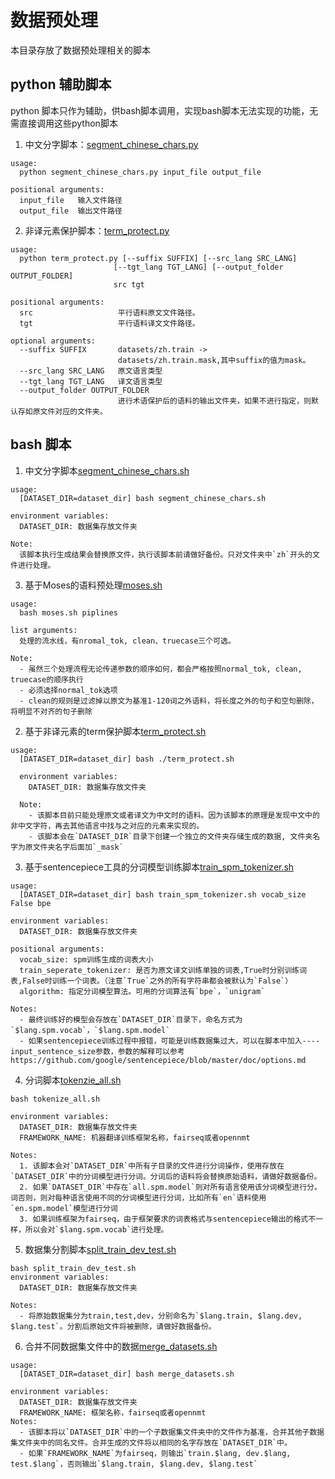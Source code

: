 # 数据预处理
本目录存放了数据预处理相关的脚本

## python 辅助脚本
python 脚本只作为辅助，供bash脚本调用，实现bash脚本无法实现的功能，无需直接调用这些python脚本

1. 中文分字脚本：[segment_chinese_chars.py](./python/segment_chinese_chars.py)
```
usage:
  python segment_chinese_chars.py input_file output_file

positional arguments:
  input_file   输入文件路径
  output_file  输出文件路径
```

2. 非译元素保护脚本：[term_protect.py](./python/term_protect.py)
```
usage:
  python term_protect.py [--suffix SUFFIX] [--src_lang SRC_LANG]
                       [--tgt_lang TGT_LANG] [--output_folder OUTPUT_FOLDER]
                       src tgt

positional arguments:
  src                   平行语料原文文件路径。
  tgt                   平行语料译文文件路径。

optional arguments:
  --suffix SUFFIX       datasets/zh.train ->
                        datasets/zh.train.mask,其中suffix的值为mask。
  --src_lang SRC_LANG   原文语言类型
  --tgt_lang TGT_LANG   译文语言类型
  --output_folder OUTPUT_FOLDER
                        进行术语保护后的语料的输出文件夹，如果不进行指定，则默认存如原文件对应的文件夹。
```

## bash 脚本
1. 中文分字脚本[segment_chinese_chars.sh](./segment_chinese_chars.sh) 
```
usage:
  [DATASET_DIR=dataset_dir] bash segment_chinese_chars.sh

environment variables:
  DATASET_DIR: 数据集存放文件夹

Note:
  该脚本执行生成结果会替换原文件，执行该脚本前请做好备份。只对文件夹中`zh`开头的文件进行处理。
```

3. 基于Moses的语料预处理[moses.sh](./moses.sh)
```
usage:
  bash moses.sh piplines

list arguments:
  处理的流水线，有nromal_tok, clean、truecase三个可选。

Note:
  - 虽然三个处理流程无论传递参数的顺序如何，都会严格按照normal_tok, clean, truecase的顺序执行
  - 必须选择normal_tok选项
  - clean的规则是过滤掉以原文为基准1-120词之外语料，将长度之外的句子和空句删除，将明显不对齐的句子删除
```

2. 基于非译元素的term保护脚本[term_protect.sh](./term_protect.sh)
```
usage:
  [DATASET_DIR=dataset_dir] bash ./term_protect.sh

  environment variables:
    DATASET_DIR: 数据集存放文件夹

  Note:
    - 该脚本目前只能处理原文或者译文为中文时的语料。因为该脚本的原理是发现中文中的非中文字符，再去其他语言中找与之对应的元素来实现的。
    - 该脚本会在`DATASET_DIR`目录下创建一个独立的文件夹存储生成的数据, 文件夹名字为原文件夹名字后面加`_mask`
```


3. 基于sentencepiece工具的分词模型训练脚本[train_spm_tokenizer.sh](./train_spm_tokenizer.sh)
```
usage:
  [DATASET_DIR=dataset_dir] bash train_spm_tokenizer.sh vocab_size False bpe

environment variables:
  DATASET_DIR: 数据集存放文件夹

positional arguments:
  vocab_size: spm训练生成的词表大小
  train_seperate_tokenizer: 是否为原文译文训练单独的词表,True时分别训练词表,False时训练一个词表。（注意`True`之外的所有字符串都会被默认为`False`）
  algorithm: 指定分词模型算法。可用的分词算法有`bpe`，`unigram`

Notes:
  - 最终训练好的模型会存放在`DATASET_DIR`目录下，命名方式为`$lang.spm.vocab`，`$lang.spm.model`
  - 如果sentencepiece训练过程中报错，可能是训练数据集过大，可以在脚本中加入----input_sentence_size参数，参数的解释可以参考https://github.com/google/sentencepiece/blob/master/doc/options.md
```

4. 分词脚本[tokenzie_all.sh](./tokenize_all.sh)
```
bash tokenize_all.sh

environment variables:
  DATASET_DIR: 数据集存放文件夹
  FRAMEWORK_NAME: 机器翻译训练框架名称，fairseq或者opennmt

Notes:
  1. 该脚本会对`DATASET_DIR`中所有子目录的文件进行分词操作，使用存放在`DATASET_DIR`中的分词模型进行分词。分词后的语料将会替换原始语料，请做好数据备份。
  2. 如果`DATASET_DIR`中存在`all.spm.model`则对所有语言使用该分词模型进行分。词否则，则对每种语言使用不同的分词模型进行分词，比如所有`en`语料使用`en.spm.model`模型进行分词
  3. 如果训练框架为fairseq，由于框架要求的词表格式与sentencepiece输出的格式不一样，所以会对`$lang.spm.vocab`进行处理。 
```

5. 数据集分割脚本[split_train_dev_test.sh](./split_train_dev_test.sh)
```
bash split_train_dev_test.sh
environment variables:
  DATASET_DIR: 数据集存放文件夹

Notes:
  - 将原始数据集分为train,test,dev，分别命名为`$lang.train, $lang.dev, $lang.test`。分割后原始文件将被删除，请做好数据备份。
```


6. 合并不同数据集文件中的数据[merge_datasets.sh](./merge_datasets.sh)
```
usage:
  [DATASET_DIR=dataset_dir] bash merge_datasets.sh

environment variables:
  DATASET_DIR: 数据集存放文件夹
  FRAMEWORK_NAME: 框架名称，fairseq或者opennmt
Notes:
  - 该脚本将以`DATASET_DIR`中的一个子数据集文件夹中的文件作为基准，合并其他子数据集文件夹中的同名文件。合并生成的文件将以相同的名字存放在`DATASET_DIR`中。
  - 如果`FRAMEWORK_NAME`为fairseq，则输出`train.$lang, dev.$lang, test.$lang`，否则输出`$lang.train, $lang.dev, $lang.test`
```
